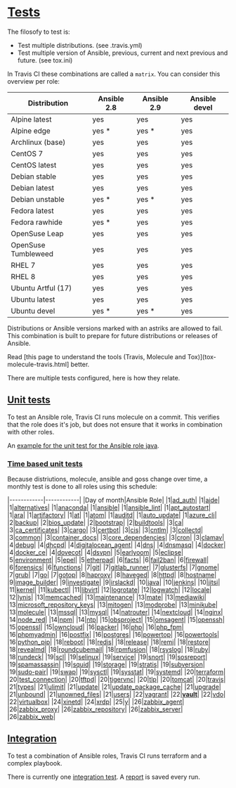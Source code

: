 # [Tests](#tests)

The filosofy to test is:
- Test multiple distributions. (see .travis.yml)
- Test multiple version of Ansible, previous, current and next previous and future. (see tox.ini)

In Travis CI these combinations are called a `matrix`. You can consider this overview per role:

| Distribution        | Ansible 2.8 | Ansible 2.9 | Ansible devel |
|---------------------|-------------|-------------|---------------|
| Alpine latest       | yes         | yes         | yes           |
| Alpine edge         | yes *       | yes *       | yes           |
| Archlinux (base)    | yes         | yes         | yes           |
| CentOS 7            | yes         | yes         | yes           |
| CentOS latest       | yes         | yes         | yes           |
| Debian stable       | yes         | yes         | yes           |
| Debian latest       | yes         | yes         | yes           |
| Debian unstable     | yes *       | yes *       | yes           |
| Fedora latest       | yes         | yes         | yes           |
| Fedora rawhide      | yes *       | yes         | yes           |
| OpenSuse Leap       | yes         | yes         | yes           |
| OpenSuse Tumbleweed | yes         | yes         | yes           |
| RHEL 7              | yes         | yes         | yes           |
| RHEL 8              | yes         | yes         | yes           |
| Ubuntu Artful (17)  | yes         | yes         | yes           |
| Ubuntu latest       | yes         | yes         | yes           |
| Ubuntu devel        | yes *       | yes *       | yes           |

Distributions or Ansible versions marked with an astriks are allowed to fail. This combination is built to prepare for future distributions or releases of Ansible.

Read [this page to understand the tools (Travis, Molecule and Tox)](tox-molecule-travis.html] better.

There are multiple tests configured, here is how they relate.

## [Unit tests](#unit-tests)

To test an Ansible role, Travis CI runs molecule on a commit. This verifies that the role does it's job, but does not ensure that it works in combination with other roles.

An [example for the unit test for the Ansible role java](https://travis-ci.com/robertdebock/ansible-role-java).

### [Time based unit tests](#time-based-unit-tests)

Because distriutions, molecule, ansible and goss change over time, a monthly test is done to all roles using this schedule:

|------------|------------|
|Day of month|Ansible Role|
|1|[ad_auth](https://travis-ci.com/robertdebock/ansible-role-ad_auth/settings)|
|1|[aide](https://travis-ci.com/robertdebock/ansible-role-aide/settings)|
|1|[alternatives](https://travis-ci.com/robertdebock/ansible-role-alternatives/settings)|
|1|[anaconda](https://travis-ci.com/robertdebock/ansible-role-anaconda/settings)|
|1|[ansible](https://travis-ci.com/robertdebock/ansible-role-ansible/settings)|
|1|[ansible_lint](https://travis-ci.com/robertdebock/ansible-role-ansible_lint/settings)|
|1|[apt_autostart](https://travis-ci.com/robertdebock/ansible-role-apt_autostart/settings)|
|1|[ara](https://travis-ci.com/robertdebock/ansible-role-ara/settings)|
|1|[artifactory](https://travis-ci.com/robertdebock/ansible-role-artifactory/settings)|
|1|[at](https://travis-ci.com/robertdebock/ansible-role-at/settings)|
|1|[atom](https://travis-ci.com/robertdebock/ansible-role-atom/settings)|
|1|[auditd](https://travis-ci.com/robertdebock/ansible-role-auditd/settings)|
|1|[auto_update](https://travis-ci.com/robertdebock/ansible-role-auto_update/settings)|
|1|[azure_cli](https://travis-ci.com/robertdebock/ansible-role-azure_cli/settings)|
|2|[backup](https://travis-ci.com/robertdebock/ansible-role-backup/settings)|
|2|[bios_update](https://travis-ci.com/robertdebock/ansible-role-bios_update/settings)|
|2|[bootstrap](https://travis-ci.com/robertdebock/ansible-role-bootstrap/settings)|
|2|[buildtools](https://travis-ci.com/robertdebock/ansible-role-buildtools/settings)|
|3|[ca](https://travis-ci.com/robertdebock/ansible-role-ca/settings)|
|3|[ca_certificates](https://travis-ci.com/robertdebock/ansible-role-ca_certificates/settings)|
|3|[cargo](https://travis-ci.com/robertdebock/ansible-role-cargo/settings)|
|3|[certbot](https://travis-ci.com/robertdebock/ansible-role-certbot/settings)|
|3|[cis](https://travis-ci.com/robertdebock/ansible-role-cis/settings)|
|3|[cntlm](https://travis-ci.com/robertdebock/ansible-role-cntlm/settings)|
|3|[collectd](https://travis-ci.com/robertdebock/ansible-role-collectd/settings)|
|3|[common](https://travis-ci.com/robertdebock/ansible-role-common/settings)|
|3|[container_docs](https://travis-ci.com/robertdebock/ansible-role-container_docs/settings)|
|3|[core_dependencies](https://travis-ci.com/robertdebock/ansible-role-core_dependencies/settings)|
|3|[cron](https://travis-ci.com/robertdebock/ansible-role-cron/settings)|
|3|[clamav](https://travis-ci.com/robertdebock/ansible-role-clamav/settings)|
|4|[debug](https://travis-ci.com/robertdebock/ansible-role-debug/settings)|
|4|[dhcpd](https://travis-ci.com/robertdebock/ansible-role-dhcpd/settings)|
|4|[digitalocean_agent](https://travis-ci.com/robertdebock/ansible-role-digitalocean-agent/settings)|
|4|[dns](https://travis-ci.com/robertdebock/ansible-role-dns/settings)|
|4|[dnsmasq](https://travis-ci.com/robertdebock/ansible-role-dnsmasq/settings)|
|4|[docker](https://travis-ci.com/robertdebock/ansible-role-docker/settings)|
|4|[docker_ce](https://travis-ci.com/robertdebock/ansible-role-docker_ce/settings)|
|4|[dovecot](https://travis-ci.com/robertdebock/ansible-role-dovecot/settings)|
|4|[dsvpn](https://travis-ci.com/robertdebock/ansible-role-dsvpn/settings)|
|5|[earlyoom](https://travis-ci.com/robertdebock/ansible-role-earlyoom/settings)|
|5|[eclipse](https://travis-ci.com/robertdebock/ansible-role-eclipse/settings)|
|5|[environment](https://travis-ci.com/robertdebock/ansible-role-environment/settings)|
|5|[epel](https://travis-ci.com/robertdebock/ansible-role-epel/settings)|
|5|[etherpad](https://travis-ci.com/robertdebock/ansible-role-etherpad/settings)|
|6|[facts](https://travis-ci.com/robertdebock/ansible-role-facts/settings)|
|6|[fail2ban](https://travis-ci.com/robertdebock/ansible-role-fail2ban/settings)|
|6|[firewall](https://travis-ci.com/robertdebock/ansible-role-firewall/settings)|
|6|[forensics](https://travis-ci.com/robertdebock/ansible-role-forensics/settings)|
|6|[functions](https://travis-ci.com/robertdebock/ansible-role-functions/settings)|
|7|[git](https://travis-ci.com/robertdebock/ansible-role-git/settings)|
|7|[gitlab_runner](https://travis-ci.com/robertdebock/ansible-role-gitlab_runner/settings)|
|7|[glusterfs](https://travis-ci.com/robertdebock/ansible-role-glusterfs/settings)|
|7|[gnome](https://travis-ci.com/robertdebock/ansible-role-gnome/settings)|
|7|[grub](https://travis-ci.com/robertdebock/ansible-role-grub/settings)|
|7|[go](https://travis-ci.com/robertdebock/ansible-role-go/settings)|
|7|[gotop](https://travis-ci.com/robertdebock/ansible-role-gotop/settings)|
|8|[haproxy](https://travis-ci.com/robertdebock/ansible-role-haproxy/settings)|
|8|[haveged](https://travis-ci.com/robertdebock/ansible-role-haveged/settings)|
|8|[httpd](https://travis-ci.com/robertdebock/ansible-role-httpd/settings)|
|8|[hostname](https://travis-ci.com/robertdebock/ansible-role-hostname/settings)|
|9|[image_builder](https://travis-ci.com/robertdebock/ansible-role-image_builder/settings)|
|9|[investigate](https://travis-ci.com/robertdebock/ansible-role-investigate/settings)|
|9|[irslackd](https://travis-ci.com/robertdebock/ansible-role-irslackd/settings)|
|10|[java](https://travis-ci.com/robertdebock/ansible-role-java/settings)|
|10|[jenkins](https://travis-ci.com/robertdebock/ansible-role-jenkins/settings)|
|10|[jitsi](https://travis-ci.com/robertdebock/ansible-role-jitsi/settings)|
|11|[kernel](https://travis-ci.com/robertdebock/ansible-role-kernel/settings)|
|11|[kubectl](https://travis-ci.com/robertdebock/ansible-role-kubectl/settings)|
|11|[libvirt](https://travis-ci.com/robertdebock/ansible-role-libvirt/settings)|
|12|[logrotate](https://travis-ci.com/robertdebock/ansible-role-logrotate/settings)|
|12|[logwatch](https://travis-ci.com/robertdebock/ansible-role-logwatch/settings)|
|12|[locale](https://travis-ci.com/robertdebock/ansible-role-locale/settings)|
|12|[lynis](https://travis-ci.com/robertdebock/ansible-role-lynis/settings)|
|13|[memcached](https://travis-ci.com/robertdebock/ansible-role-memcached/settings)|
|13|[maintenance](https://travis-ci.com/robertdebock/ansible-role-maintenance/settings)|
|13|[mate](https://travis-ci.com/robertdebock/ansible-role-mate/settings)|
|13|[mediawiki](https://travis-ci.com/robertdebock/ansible-role-mediawiki/settings)|
|13|[microsoft_repository_keys](https://travis-ci.com/robertdebock/ansible-role-microsoft_repository_keys/settings)|
|13|[mitogen](https://travis-ci.com/robertdebock/ansible-role-mitogen/settings)|
|13|[modprobe](https://travis-ci.com/robertdebock/ansible-role-modprobe/settings)|
|13|[minikube](https://travis-ci.com/robertdebock/ansible-role-minikube/settings)|
|13|[molecule](https://travis-ci.com/robertdebock/ansible-role-molecule/settings)|
|13|[mssql](https://travis-ci.com/robertdebock/ansible-role-mssql/settings)|
|13|[mysql](https://travis-ci.com/robertdebock/ansible-role-mysql/settings)|
|14|[natrouter](https://travis-ci.com/robertdebock/ansible-role-natrouter/settings)|
|14|[nextcloud](https://travis-ci.com/robertdebock/ansible-role-nextcloud/settings)|
|14|[nginx](https://travis-ci.com/robertdebock/ansible-role-nginx/settings)|
|14|[node_red](https://travis-ci.com/robertdebock/ansible-role-node_red/settings)|
|14|[npm](https://travis-ci.com/robertdebock/ansible-role-npm/settings)|
|14|[ntp](https://travis-ci.com/robertdebock/ansible-role-ntp/settings)|
|15|[obsproject](https://travis-ci.com/robertdebock/ansible-role-obsproject/settings)|
|15|[omsagent](https://travis-ci.com/robertdebock/ansible-role-omsagent/settings)|
|15|[openssh](https://travis-ci.com/robertdebock/ansible-role-openssh/settings)|
|15|[openssl](https://travis-ci.com/robertdebock/ansible-role-openssl/settings)|
|15|[owncloud](https://travis-ci.com/robertdebock/ansible-role-owncloud/settings)|
|16|[packer](https://travis-ci.com/robertdebock/ansible-role-packer/settings)|
|16|[php](https://travis-ci.com/robertdebock/ansible-role-php/settings)|
|16|[php_fpm](https://travis-ci.com/robertdebock/ansible-role-php_fpm/settings)|
|16|[phpmyadmin](https://travis-ci.com/robertdebock/ansible-role-phpmyadmin/settings)|
|16|[postfix](https://travis-ci.com/robertdebock/ansible-role-postfix/settings)|
|16|[postgres](https://travis-ci.com/robertdebock/ansible-role-postgres/settings)|
|16|[powertop](https://travis-ci.com/robertdebock/ansible-role-powertop/settings)|
|16|[powertools](https://travis-ci.com/robertdebock/ansible-role-powertools/settings)|
|16|[python_pip](https://travis-ci.com/robertdebock/ansible-role-python_pip/settings)|
|18|[reboot](https://travis-ci.com/robertdebock/ansible-role-reboot/settings)|
|18|[redis](https://travis-ci.com/robertdebock/ansible-role-redis/settings)|
|18|[release](https://travis-ci.com/robertdebock/ansible-role-release/settings)|
|18|[remi](https://travis-ci.com/robertdebock/ansible-role-remi/settings)|
|18|[restore](https://travis-ci.com/robertdebock/ansible-role-restore/settings)|
|18|[revealmd](https://travis-ci.com/robertdebock/ansible-role-revealmd/settings)|
|18|[roundcubemail](https://travis-ci.com/robertdebock/ansible-role-roundcubemail/settings)|
|18|[rpmfusion](https://travis-ci.com/robertdebock/ansible-role-rpmfusion/settings)|
|18|[rsyslog](https://travis-ci.com/robertdebock/ansible-role-rsyslog/settings)|
|18|[ruby](https://travis-ci.com/robertdebock/ansible-role-ruby/settings)|
|18|[rundeck](https://travis-ci.com/robertdebock/ansible-role-rundeck/settings)|
|19|[scl](https://travis-ci.com/robertdebock/ansible-role-scl/settings)|
|19|[selinux](https://travis-ci.com/robertdebock/ansible-role-selinux/settings)|
|19|[service](https://travis-ci.com/robertdebock/ansible-role-service/settings)|
|19|[snort](https://travis-ci.com/robertdebock/ansible-role-snort/settings)|
|19|[sosreport](https://travis-ci.com/robertdebock/ansible-role-sosreport/settings)|
|19|[spamassassin](https://travis-ci.com/robertdebock/ansible-role-spamassassin/settings)|
|19|[squid](https://travis-ci.com/robertdebock/ansible-role-squid/settings)|
|19|[storage](https://travis-ci.com/robertdebock/ansible-role-storage/settings)|
|19|[stratis](https://travis-ci.com/robertdebock/ansible-role-stratis/settings)|
|19|[subversion](https://travis-ci.com/robertdebock/ansible-role-subversion/settings)|
|19|[sudo-pair](https://travis-ci.com/robertdebock/ansible-role-sudo-pair/settings)|
|19|[swap](https://travis-ci.com/robertdebock/ansible-role-swap/settings)|
|19|[sysctl](https://travis-ci.com/robertdebock/ansible-role-sysctl/settings)|
|19|[sysstat](https://travis-ci.com/robertdebock/ansible-role-sysstat/settings)|
|19|[systemd](https://travis-ci.com/robertdebock/ansible-role-systemd/settings)|
|20|[terraform](https://travis-ci.com/robertdebock/ansible-role-terraform/settings)|
|20|[test_connection](https://travis-ci.com/robertdebock/ansible-role-test_connection/settings)|
|20|[tftpd](https://travis-ci.com/robertdebock/ansible-role-tftpd/settings)|
|20|[tigervnc](https://travis-ci.com/robertdebock/ansible-role-tigervnc/settings)|
|20|[tlp](https://travis-ci.com/robertdebock/ansible-role-tlp/settings)|
|20|[tomcat](https://travis-ci.com/robertdebock/ansible-role-tomcat/settings)|
|20|[travis](https://travis-ci.com/robertdebock/ansible-role-travis/settings)|
|21|[types](https://travis-ci.com/robertdebock/ansible-role-types/settings)|
|21|[ulimit](https://travis-ci.com/robertdebock/ansible-role-ulimit/settings)|
|21|[update](https://travis-ci.com/robertdebock/ansible-role-update/settings)|
|21|[update_package_cache](https://travis-ci.com/robertdebock/ansible-role-update_package_cache/settings)|
|21|[upgrade](https://travis-ci.com/robertdebock/ansible-role-upgrade/settings)|
|21|[unbound](https://travis-ci.com/robertdebock/ansible-role-unbound/settings)|
|21|[unowned_files](https://travis-ci.com/robertdebock/ansible-role-unowned_files/settings)|
|21|[users](https://travis-ci.com/robertdebock/ansible-role-users/settings)|
|22|[vagrant](https://travis-ci.com/robertdebock/ansible-role-vagrant/settings)|
|22|**[vault](https://travis-ci.com/robertdebock/ansible-role-vault/settings)**|
|22|[vdo](https://travis-ci.com/robertdebock/ansible-role-vdo/settings)|
|22|[virtualbox](https://travis-ci.com/robertdebock/ansible-role-virtualbox/settings)|
|24|[xinetd](https://travis-ci.com/robertdebock/ansible-role-xinetd/settings)|
|24|[xrdp](https://travis-ci.com/robertdebock/ansible-role-xrdp/settings)|
|25|[y](https://travis-ci.com/robertdebock/ansible-role-y/settings)|
|26|[zabbix_agent](https://travis-ci.com/robertdebock/ansible-role-zabbix_agent/settings)|
|26|[zabbix_proxy](https://travis-ci.com/robertdebock/ansible-role-zabbix_proxy/settings)|
|26|[zabbix_repository](https://travis-ci.com/robertdebock/ansible-role-zabbix_repository/settings)|
|26|[zabbix_server](https://travis-ci.com/robertdebock/ansible-role-zabbix_server/settings)|
|26|[zabbix_web](https://travis-ci.com/robertdebock/ansible-role-zabbix_web/settings)|

## [Integration](#integration)

To test a combination of Ansible roles, Travis CI runs terraform and a complex playbook.

There is currently one [integration test](https://travis-ci.com/robertdebock/ansible-integration). A [report](https://robertdebock.nl/ansible-integration/) is saved every run.

